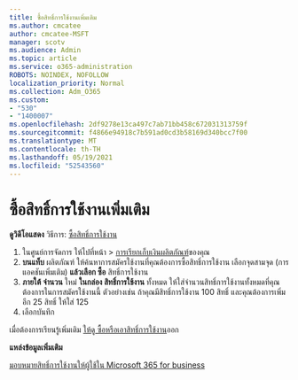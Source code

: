 ```yaml
---
title: ซื้อสิทธิ์การใช้งานเพิ่มเติม
ms.author: cmcatee
author: cmcatee-MSFT
manager: scotv
ms.audience: Admin
ms.topic: article
ms.service: o365-administration
ROBOTS: NOINDEX, NOFOLLOW
localization_priority: Normal
ms.collection: Adm_O365
ms.custom:
- "530"
- "1400007"
ms.openlocfilehash: 2df9278e13ca497c7ab71bb458c672031313759f
ms.sourcegitcommit: f4866e94918c7b591ad0cd3b58169d340bcc7f00
ms.translationtype: MT
ms.contentlocale: th-TH
ms.lasthandoff: 05/19/2021
ms.locfileid: "52543560"
---
```

# <a name="buy-additional-licenses"></a>ซื้อสิทธิ์การใช้งานเพิ่มเติม

**ดูวิดีโอแสดง** วิธีการ: [ซื้อสิทธิ์การใช้งาน](https://go.microsoft.com/fwlink/p/?linkid=2154857)

1. ในศูนย์การจัดการ ให้ไปที่หน้า  >  [การเรียกเก็บเงินผลิตภัณฑ์](https://go.microsoft.com/fwlink/p/?linkid=842054)ของคุณ
2. **บนแท็บ** ผลิตภัณฑ์ ให้ค้นหาการสมัครใช้งานที่คุณต้องการซื้อสิทธิ์การใช้งาน เลือกจุดสามจุด (การแอคชันเพิ่มเติม) **แล้วเลือก ซื้อ** สิทธิ์การใช้งาน
3. **ภายใต้ จํานวน** ใหม่ **ในกล่อง สิทธิ์การใช้งาน** ทั้งหมด ให้ใส่จํานวนสิทธิ์การใช้งานทั้งหมดที่คุณต้องการในการสมัครใช้งานนี้ ตัวอย่างเช่น ถ้าคุณมีสิทธิ์การใช้งาน 100 สิทธิ์ และคุณต้องการเพิ่มอีก 25 สิทธิ์ ให้ใส่ 125
4. เลือกบันทึก

เมื่อต้องการเรียนรู้เพิ่มเติม [ให้ดู ซื้อหรือเอาสิทธิ์การใช้งาน](/microsoft-365/commerce/licenses/buy-licenses)ออก

**แหล่งข้อมูลเพิ่มเติม**

[มอบหมายสิทธิ์การใช้งานให้ผู้ใช้ใน Microsoft 365 for business](/microsoft-365/admin/manage/assign-licenses-to-users)